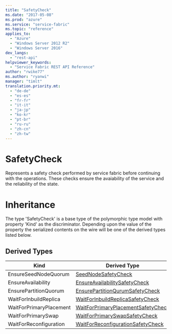 ```yaml
---
title: "SafetyCheck"
ms.date: "2017-05-08"
ms.prod: "azure"
ms.service: "service-fabric"
ms.topic: "reference"
applies_to: 
  - "Azure"
  - "Windows Server 2012 R2"
  - "Windows Server 2016"
dev_langs: 
  - "rest-api"
helpviewer_keywords: 
  - "Service Fabric REST API Reference"
author: "rwike77"
ms.author: "ryanwi"
manager: "timlt"
translation.priority.mt: 
  - "de-de"
  - "es-es"
  - "fr-fr"
  - "it-it"
  - "ja-jp"
  - "ko-kr"
  - "pt-br"
  - "ru-ru"
  - "zh-cn"
  - "zh-tw"
---
```

# SafetyCheck

Represents a safety check performed by service fabric before continuing with the operations. These checks ensure the avaiability of the service and the reliability of the state.
# Inheritance

The type 'SafetyCheck' is a base type of the polymorphic type model with property 'Kind' as the discriminator.
Depending upon the value of the property the serialized contents on the wire will be one of the derived types listed below.
## Derived Types

| Kind | Derived Type |
| --- | --- | 
| EnsureSeedNodeQuorum | [SeedNodeSafetyCheck](sfclient-model-seednodesafetycheck.md) |
| EnsureAvailability | [EnsureAvailabilitySafetyCheck](sfclient-model-ensureavailabilitysafetycheck.md) |
| EnsurePartitionQuorum | [EnsurePartitionQurumSafetyCheck](sfclient-model-ensurepartitionqurumsafetycheck.md) |
| WaitForInbuildReplica | [WaitForInbuildReplicaSafetyCheck](sfclient-model-waitforinbuildreplicasafetycheck.md) |
| WaitForPrimaryPlacement | [WaitForPrimaryPlacementSafetyCheck](sfclient-model-waitforprimaryplacementsafetycheck.md) |
| WaitForPrimarySwap | [WaitForPrimarySwapSafetyCheck](sfclient-model-waitforprimaryswapsafetycheck.md) |
| WaitForReconfiguration | [WaitForReconfigurationSafetyCheck](sfclient-model-waitforreconfigurationsafetycheck.md) |

